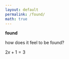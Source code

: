 ```yaml
---
layout: default
permalink: /found/
math: true
---
```




**found**

how does it feel to be found?


$2x + 1 = 3$

